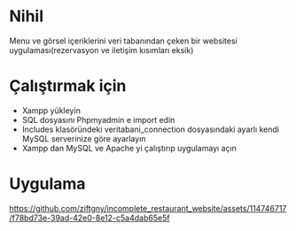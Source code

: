 # Nihil
Menu ve görsel içeriklerini veri tabanından çeken bir websitesi uygulaması(rezervasyon ve iletişim kısımları eksik)
# Çalıştırmak için
- Xampp yükleyin
- SQL dosyasını Phpmyadmin e import edin
- Includes klasöründeki veritabani_connection dosyasındaki ayarlı kendi MySQL serverinize göre ayarlayın
- Xampp dan MySQL ve Apache yi çalıştırıp uygulamayı açın
# Uygulama
https://github.com/ziftgny/incomplete_restaurant_website/assets/114746717/f78bd73e-39ad-42e0-8e12-c5a4dab65e5f




